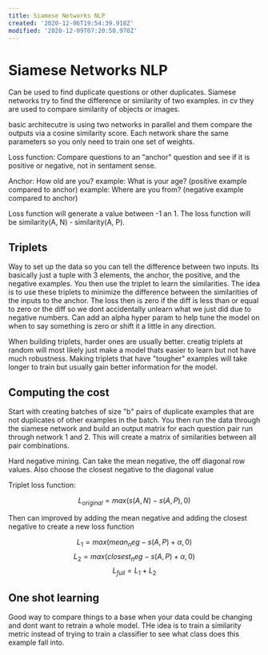 ```yaml
---
title: Siamese Networks NLP
created: '2020-12-06T19:54:39.918Z'
modified: '2020-12-09T07:20:50.970Z'
---
```


# Siamese Networks NLP

Can be used to find duplicate questions or other duplicates. Siamese networks try to find the difference or similarity of two examples. in cv they are used to compare similarity of objects or images.

basic architecutre is using two networks in parallel and them compare the outputs via a cosine similarity score. Each network share the same parameters so you only need to train one set of weights.

Loss function: Compare questions to an "anchor" question and see if it is positive or negative, not in sentament sense.

Anchor: How old are you?
example: What is your age? (positive example compared to anchor)
example: Where are you from? (negative example compared to anchor)

Loss function will generate a value between -1 an 1. The loss function will be similarity(A, N) - similarity(A, P).

## Triplets
Way to set up the data so you can tell the difference between two inputs. Its basically just a tuple with 3 elements, the anchor, the positive, and the negative examples. You then use the triplet to learn the similarities. The idea is to use these triplets to minimize the difference between the similarities of the inputs to the anchor. The loss then is zero if the diff is less than or equal to zero or the diff so we dont accidentally unlearn what we just did due to negative numbers. Can add an alpha hyper param to help tune the model on when to say something is zero or shift it a little in any direction.

When building triplets, harder ones are usually better. creatig triplets at random will most likely just make a model thats easier to learn but not have much robustness. Making triplets that have "tougher" examples will take longer to train but usually gain better information for the model.

## Computing the cost

Start with creating batches of size "b" pairs of duplicate examples that are not duplicates of other examples in the batch. You then run the data through the siamese network and build an output matrix for each question pair run through network 1 and 2. This will create a matrix of similarities between all pair combinations.

Hard negative mining. Can take the mean negative, the off diagonal row values. Also choose the closest negative to the diagonal value

Triplet loss function:

$$
L_{original} = max(s(A,N) -s(A,P),0)
$$

Then can improved by adding the mean negative and adding the closest negative to create a new loss function

$$
L_1 = max(mean_neg-s(A,P)+\alpha, 0)
$$
$$
L_2 = max(closest_neg-s(A,P)+\alpha,0)
$$
$$
L_{full} = L_1 + L_2
$$

## One shot learning
Good way to compare things to a base when your data could be changing and dont want to retrain a whole model. THe idea is to train a similarity metric instead of trying to train a classifier to see what class does this example fall into.

